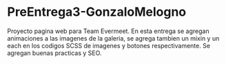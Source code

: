 # PreEntrega3-GonzaloMelogno
Proyecto pagina web para Team Evermeet.
En esta entrega se agregan animaciones a las imagenes de la galeria, se agrega tambien un mixin y un each en los codigos SCSS de imagenes y botones respectivamente.
Se agregan buenas practicas y SEO.
